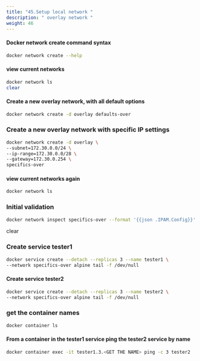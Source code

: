 ```yaml
---
title: "45.Setup local network "
description: " overlay network "
weight: 46
---
```



#### Docker network create command syntax

```sh
docker network create --help
```
#### view current networks

```sh
docker network ls
clear
```

#### Create a new overlay network, with all default options

```sh
docker network create -d overlay defaults-over
```
### Create a new overlay network with specific IP settings

```sh
docker network create -d overlay \
--subnet=172.30.0.0/24 \
--ip-range=172.30.0.0/28 \
--gateway=172.30.0.254 \
specifics-over
```

#### view current networks again

```sh
docker network ls
```
### Initial validation

```sh
docker network inspect specifics-over --format '{{json .IPAM.Config}}' | jq
```
clear

### Create service tester1
```sh
docker service create --detach --replicas 3 --name tester1 \
--network specifics-over alpine tail -f /dev/null
```

#### Create service tester2

```sh
docker service create --detach --replicas 3 --name tester2 \
--network specifics-over alpine tail -f /dev/null
```

### get the container names

```sh
docker container ls
```
#### From a container in the tester1 service ping the tester2 service by name

```sh
docker container exec -it tester1.3.<GET THE NAME> ping -c 3 tester2
```

